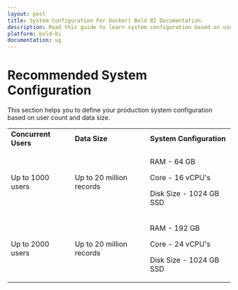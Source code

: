 ```yaml
---
layout: post
title: System Configuration For Docker| Bold BI Documentation.
description: Read this guide to learn system configuration based on user count and data size for Deploying Bold BI in Docker.
platform: bold-bi
documentation: ug
---
```


# Recommended System Configuration
 
This section helps you to define your production system configuration based on user count and data size.
 
 <table>
 <tr>
 <td>
 <b>Concurrent Users</b>
 </td>
 <td>
 <b>Data Size</b>
 </td>
 <td>
 <b>System  Configuration</b>
 </td>
 </tr>
 <tr>
 <td>
 Up to 1000 users
 </td>
 <td>
 Up to 20 million records
 </td>
 <td>

RAM - 64 GB

Core - 16 vCPU's  

Disk Size - 1024 GB SSD
 </td>
 </tr>  
 <tr>
 <td>
 Up to 2000 users
 </td>
 <td>
 Up to 20 million records
 </td>
 <td>

RAM - 192 GB

Core - 24 vCPU's  

Disk Size - 1024 GB SSD
 </td>
 </tr>